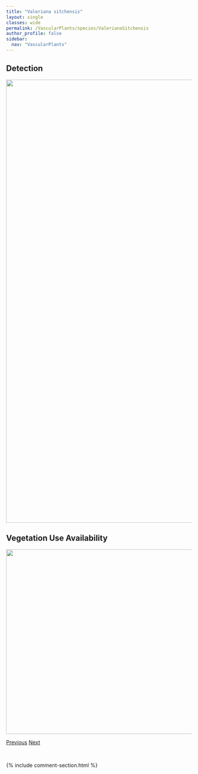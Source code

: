 ```yaml
---
title: "Valeriana sitchensis"
layout: single
classes: wide
permalink: /VascularPlants/species/ValerianaSitchensis
author_profile: false
sidebar:
  nav: "VascularPlants"
---
```


<h2>Detection</h2>

<a href="https://drive.google.com/uc?export=view&id=1wNzPuruUg8vhlXv5DockLMv_mUHBckqF">
<img src="https://drive.google.com/uc?export=view&id=1wNzPuruUg8vhlXv5DockLMv_mUHBckqF" height = "1200" width = "800">
</a>


<h2>Vegetation Use Availability</h2>

<a href="https://drive.google.com/uc?export=view&id=1YJfj6QHYFf55wsMxzgdzrNaSwvg4HTfl">
<img src="https://drive.google.com/uc?export=view&id=1YJfj6QHYFf55wsMxzgdzrNaSwvg4HTfl" height = "500" width = "1000">
</a>


<a href="/DevelopmentWebsite/VascularPlants/species/ValerianaDioica" class="pagination--pager" title="Valeriana dioica">Previous</a> <a href="/DevelopmentWebsite/VascularPlants/species/VeratrumViride" class="pagination--pager" title="Veratrum viride">Next</a>

<p>&nbsp;</p>

{% include comment-section.html %}
